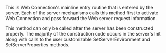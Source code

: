 ﻿This is Web Connection's mainline entry routine that is entered by the server. Each of the server mechanisms calls this method first to activate Web Connection and pass forward the Web server request information.

This method can only be called after the server has been constructed properly. The majority of the construction code occurs in the server's Init along with calls to the user customizable SetServerEnvironment and SetServerProperties methods.